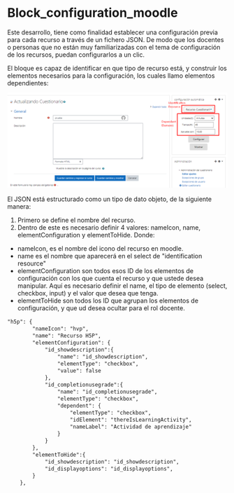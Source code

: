 # Block_configuration_moodle

Este desarrollo, tiene como finalidad establecer una configuración previa para cada recurso a través de un fichero JSON. De modo que los docentes o personas que no están muy familiarizadas con el tema de configuración de los recursos, puedan configurarlos a un clic.

El bloque es capaz de identificar en que tipo de recurso está, y construir los elementos necesarios para la configuración, los cuales llamo elementos dependientes:

![alt text](https://github.com/natisbar/Block_configuration_moodle/blob/master/Image/block_configuration.png?raw=true)

El JSON está estructurado como un tipo de dato objeto, de la siguiente manera:
1. Primero se define el nombre del recurso.
2. Dentro de este es necesario definir 4 valores: nameIcon, name, elementConfiguration y elementToHide. Donde:
 - nameIcon, es el nombre del icono del recurso en moodle.
 - name es el nombre que aparecerá en el select de "identification resource"
 - elementConfiguration son todos esos ID de los elementos de configuración con los que cuenta el recurso y que ustede desea manipular. Aquí es necesario definir el name, el tipo de elemento (select, checkbox, input) y el valor que desea que tenga.
 - elementToHide son todos los ID que agrupan los elementos de configuración, y que ud desea ocultar para el rol docente.

```
"h5p": {
        "nameIcon": "hvp",
        "name": "Recurso H5P",
        "elementConfiguration": {
            "id_showdescription":{
                "name": "id_showdescription",
                "elementType": "checkbox",
                "value": false
            },
            "id_completionusegrade":{
                "name": "id_completionusegrade",
                "elementType": "checkbox",
                "dependent": {
                    "elementType": "checkbox",
                    "idElement": "thereIsLearningActivity",
                    "nameLabel": "Actividad de aprendizaje"
                }
            }
        },
        "elementToHide":{
            "id_showdescription": "id_showdescription",
            "id_displayoptions": "id_displayoptions",
        }
    },
```

